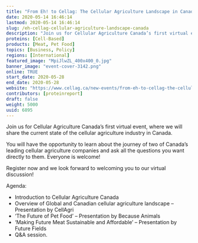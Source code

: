 ```yaml
---
title: "From Eh! to Cellag: The Cellular Agriculture Landscape in Canada"
date: 2020-05-14 16:46:14
lastmod: 2020-05-14 16:46:14
slug: /eh-cellag-cellular-agriculture-landscape-canada
description: "Join us for Cellular Agriculture Canada’s first virtual event, where we will share the current state of the cellular agriculture industry in Canada. You will have the opportunity to learn about the journey of two of Canada’s leading cellular agriculture companies and ask all the questions you want directly to them. Everyone is welcome!Register now and we look forward to welcoming you to our virtual discussion!Agenda:"
proteins: [Cell-Based]
products: [Meat, Pet Food]
topics: [Business, Policy]
regions: [International]
featured_image: "MpiJlwZL_400x400_0.jpg"
banner_image: "event-cover-3142.png"
online: TRUE
start_date: 2020-05-28
end_date: 2020-05-28
website: "https://www.cellag.ca/new-events/from-eh-to-cellag-the-cellular-agriculture-landscape-in-canada"
contributors: [proteinreport]
draft: false
weight: 5000
uuid: 6895
---
```

<p dir="ltr">Join us for Cellular Agriculture Canada’s first virtual event, where we will share the current state of the cellular agriculture industry in Canada. </p>
<p dir="ltr">You will have the opportunity to learn about the journey of two of Canada’s leading cellular agriculture companies and ask all the questions you want directly to them. Everyone is welcome!</p>
<p dir="ltr">
Register now and we look forward to welcoming you to our virtual discussion!</p>
<p dir="ltr">Agenda:</p>
<ul dir="ltr">
<li>Introduction to Cellular Agriculture Canada</li>
<li>Overview of Global and Canadian cellular agriculture landscape – Presentation by CellAgri</li>
<li>‘The Future of Pet Food’ – Presentation by Because Animals</li>
<li>‘Making Future Meat Sustainable and Affordable’ – Presentation by Future Fields</li>
<li>Q&A session.</li>
</ul>
